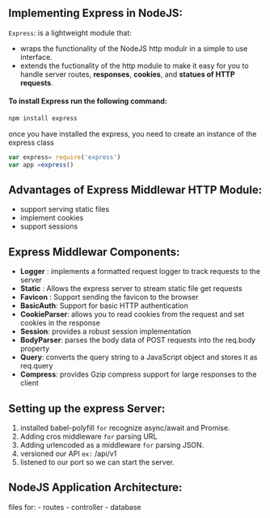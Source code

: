 ## Implementing Express in NodeJS:

`Express`: is a lightweight module that:
 - wraps the functionality of the NodeJS http modulr in a simple to use interface.
 - extends the fuctionality of the http module to make it easy for you to handle server routes, **responses**, **cookies**, and **statues of HTTP requests**.

  #### To install Express run the following command:
  ```javascript
 npm install express
```
once you have installed the express, you need to create an instance of the express class

```javascript
var express= require('express')
var app =express()
```
## Advantages of Express Middlewar HTTP Module: 
- support serving static files
- implement cookies
- support sessions

## Express Middlewar Components:
  - **Logger** : implements a formatted request logger to track requests to the server
  - **Static** : Allows the express server to stream static file get requests
  - **Favicon** : Support sending the favicon to the browser
  - **BasicAuth**: Support for basic HTTP authentication
  - **CookieParser**: allows you to read cookies from the request and set cookies in the response
  - **Session**: provides a robust session implementation
  - **BodyParser**: parses the body data of POST requests into the req.body property
  - **Query**: converts the query string to a JavaScript object and stores it as req.query
  - **Compress**: provides Gzip compress support for large responses to the client

## Setting up the express Server:

   1) installed babel-polyfill `for` recognize async/await and Promise.
   2) Adding cros middleware `for` parsing URL 
   3) Adding urlencoded as a middleware `for` parsing JSON.
   4) versioned our API `ex:` /api/v1
   5) listened to our port so we can start the server.

## NodeJS Application Architecture:
files for:
           - routes
           - controller
           - database 



